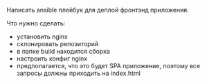 Написать ansible плейбук для деплой фронтэнд приложения.

Что нужно сделать:
- установить nginx
- склонировать репозиторий
- в папке build находится сборка
- настроить конфиг nginx
- предполагается, что это будет SPA приложение, поэтому все запросы должны приходить на index.html
